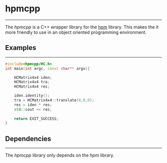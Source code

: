 # hpmcpp #
------
The *hpmcpp* is a C++ wrapper library for the [hpm](https://github.com/voldien/hpm) library. This makes the it more friendly to use in an object oriented programming environment.

## Examples ##
-----

```c++
#include<hpmcpp/HC.h>
int main(int argc, const char** argv){

	HCMatrix4x4 iden;
	HCMatrix4x4 tra;
	HCMatrix4x4 res;

	iden.identity();
	tra = HCMatrix4x4::translate(0,0,0);
	res = iden * res;
	std::cout << res;
	
	return EXIT_SUCCESS;
}
```

## Dependencies ##
----------------
The *hpmcpp* library only depends on the *hpm* library.